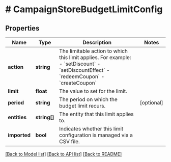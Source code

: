 # # CampaignStoreBudgetLimitConfig

## Properties

Name | Type | Description | Notes
------------ | ------------- | ------------- | -------------
**action** | **string** | The limitable action to which this limit applies. For example: - &#x60;setDiscount&#x60; - &#x60;setDiscountEffect&#x60; - &#x60;redeemCoupon&#x60; - &#x60;createCoupon&#x60; | 
**limit** | **float** | The value to set for the limit. | 
**period** | **string** | The period on which the budget limit recurs. | [optional] 
**entities** | **string[]** | The entity that this limit applies to. | 
**imported** | **bool** | Indicates whether this limit configuration is managed via a CSV file. | 

[[Back to Model list]](../../README.md#documentation-for-models) [[Back to API list]](../../README.md#documentation-for-api-endpoints) [[Back to README]](../../README.md)


